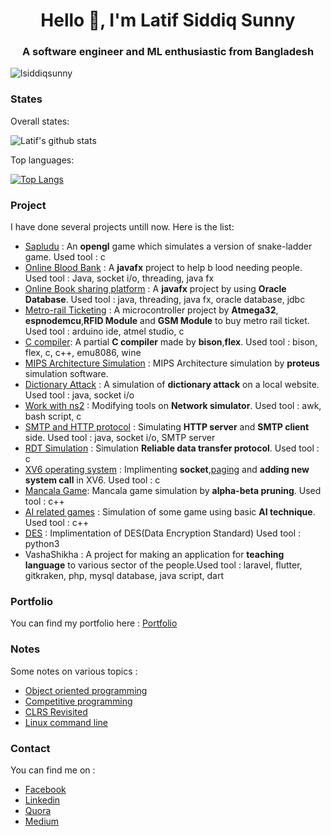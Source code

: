 <h1 align="center">Hello 👋, I'm Latif Siddiq Sunny</h1>
<h3 align="center">A software engineer and ML enthusiastic from Bangladesh </h3>

<p align="left"> <img src="https://komarev.com/ghpvc/?username=lsiddiqsunny" alt="lsiddiqsunny" /> </p>

### States
Overall states:

![Latif's github stats](https://github-readme-stats.vercel.app/api?username=lsiddiqsunny&show_icons=true&theme=radical&count_private=true)

Top languages:

[![Top Langs](https://github-readme-stats.vercel.app/api/top-langs/?username=lsiddiqsunny&layout=compact&hide=Jupyter%20Notebook,tex)](https://github.com/anuraghazra/github-readme-stats)



### Project

I have done several projects untill now.
Here is the list:

- [Sapludu](https://github.com/lsiddiqsunny/Project-sapludu) : An **opengl** game which simulates a version of snake-ladder game. Used tool : c
- [Online Blood Bank](https://github.com/lsiddiqsunny/Online-blood-bank) : A **javafx** project to help b
lood needing people. Used tool : Java, socket i/o, threading, java fx
- [Online Book sharing platform](https://github.com/lsiddiqsunny/Database_project_GUI) : A **javafx** project by using **Oracle Database**. Used tool : java, threading, java fx, oracle database, jdbc
- [Metro-rail Ticketing](https://github.com/lsiddiqsunny/ATMEGA32-Project) : A microcontroller project by **Atmega32**, **espnodemcu**,**RFID Module** and **GSM Module** to buy metro rail ticket. Used tool : arduino ide, atmel studio, c
- [C compiler](https://github.com/lsiddiqsunny/C-compiler): A partial **C compiler** made by **bison**,**flex**. Used tool : bison, flex, c, c++, emu8086, wine
- [MIPS Architecture Simulation](https://github.com/lsiddiqsunny/CSE-306-Computer-Architecture-Sessional/tree/master/Mips) : MIPS Architecture simulation by **proteus** simulation software.
- [Dictionary Attack](https://github.com/lsiddiqsunny/Dictionary-attack) : A simulation of **dictionary attack** on a local website. Used tool : java, socket i/o
- [Work with ns2](https://github.com/lsiddiqsunny/Network-Simulation-on-NS2) : Modifying tools on **Network simulator**. Used tool : awk, bash script, c
- [SMTP and HTTP protocol](https://github.com/lsiddiqsunny/Application-layer-simulation-SMTP-and-HTTP) : Simulating **HTTP server** and **SMTP client** side. Used tool : java, socket i/o, SMTP server
- [RDT Simulation](https://github.com/lsiddiqsunny/Transport-layer-simulation-Reliable-Data-Transfer-Protocol) : Simulation **Reliable data transfer protocol**. Used tool : c
- [XV6 operating system](https://github.com/lsiddiqsunny/xv6-public) : Implimenting **socket**,[paging](https://github.com/lsiddiqsunny/xv6-paging) and **adding new system call** in XV6. Used tool : c
- [Mancala Game](https://github.com/lsiddiqsunny/CSE-318-Artificial-Intelligence-Sessional/tree/master/Offline%204): Mancala game simulation by **alpha-beta pruning**. Used tool : c++
- [AI related games](https://github.com/lsiddiqsunny/CSE-318-Artificial-Intelligence-Sessional) : Simulation of some game using basic **AI technique**. Used tool : c++
- [DES](https://github.com/lsiddiqsunny/CSE406-Computer-Security-Sessional/tree/master/Offline%201/1505069/Problem%202) : Implimentation of DES(Data Encryption Standard) Used tool : python3
- VashaShikha : A project for making an application for **teaching language** to various sector of the people.Used tool : laravel, flutter, gitkraken, php, mysql database, java script, dart


### Portfolio

You can find my portfolio here : [Portfolio](https://lsiddiqsunny.azurewebsites.net/)

### Notes

Some notes on various topics :

- [Object oriented programming](http://lsiddiqsunny.me/Object-Oriented-Programming/)
- [Competitive programming](https://github.com/lsiddiqsunny/Days-with-programming)
- [CLRS Revisited](https://bitbucket.org/lsiddiqsunny/introduction-to-algorithms-clrs-revisited/src/master/)
- [Linux command line](http://lsiddiqsunny.me/Linux-Command-Line/)
  
### Contact

You can find me on :

- [Facebook](https://www.facebook.com/lsiddiqsunny)
- [Linkedin](https://www.linkedin.com/in/lsiddiqsunny)
- [Quora](https://www.quora.com/profile/Latif-Siddiq-Sunny)
- [Medium](https://medium.com/@lsiddiqsunny)
